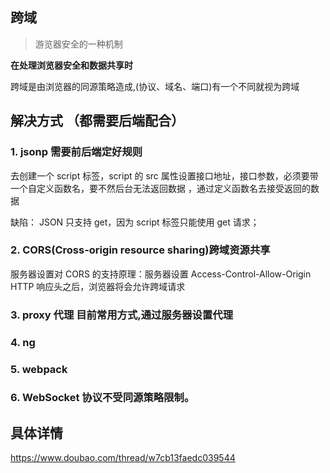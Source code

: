 ## 跨域

> 游览器安全的一种机制

**在处理浏览器安全和数据共享时**

跨域是由浏览器的同源策略造成,(协议、域名、端口)有一个不同就视为跨域
​

## 解决方式 （都需要后端配合）

### 1. jsonp 需要前后端定好规则

去创建一个 script 标签，script 的 src 属性设置接口地址，接口参数，必须要带一个自定义函数名，要不然后台无法返回数据
，通过定义函数名去接受返回的数据

缺陷：
JSON 只支持 get，因为 script 标签只能使用 get 请求；

### 2. CORS(Cross-origin resource sharing)跨域资源共享

服务器设置对 CORS 的支持原理：服务器设置 Access-Control-Allow-Origin HTTP 响应头之后，浏览器将会允许跨域请求

### 3. proxy 代理 目前常用方式,通过服务器设置代理

### 4. ng

### 5. webpack

### 6. WebSocket 协议不受同源策略限制。



## 具体详情

https://www.doubao.com/thread/w7cb13faedc039544




